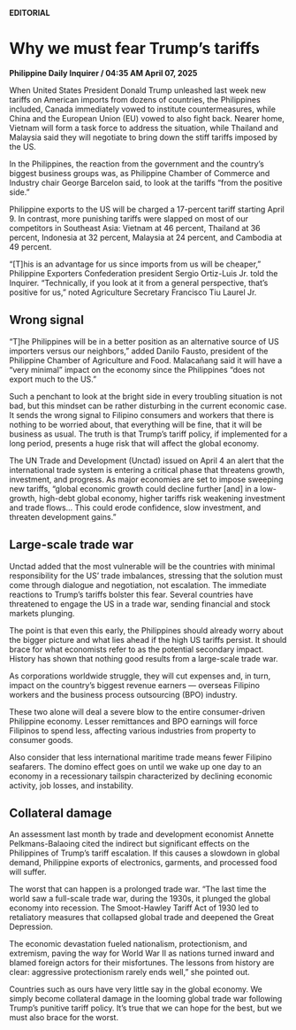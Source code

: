**EDITORIAL**

# Why we must fear Trump’s tariffs

****Philippine Daily Inquirer / 04:35 AM April 07, 2025****

When United States President Donald Trump unleashed last week new tariffs on American imports from dozens of countries, the Philippines included, Canada immediately vowed to institute countermeasures, while China and the European Union (EU) vowed to also fight back. Nearer home, Vietnam will form a task force to address the situation, while Thailand and Malaysia said they will negotiate to bring down the stiff tariffs imposed by the US.

In the Philippines, the reaction from the government and the country’s biggest business groups was, as Philippine Chamber of Commerce and Industry chair George Barcelon said, to look at the tariffs “from the positive side.” 

Philippine exports to the US will be charged a 17-percent tariff starting April 9. In contrast, more punishing tariffs were slapped on most of our competitors in Southeast Asia: Vietnam at 46 percent, Thailand at 36 percent, Indonesia at 32 percent, Malaysia at 24 percent, and Cambodia at 49 percent.

“[T]his is an advantage for us since imports from us will be cheaper,” Philippine Exporters Confederation president Sergio Ortiz-Luis Jr. told the Inquirer. “Technically, if you look at it from a general perspective, that’s positive for us,” noted Agriculture Secretary Francisco Tiu Laurel Jr.

## Wrong signal

“T]he Philippines will be in a better position as an alternative source of US importers versus our neighbors,” added Danilo Fausto, president of the Philippine Chamber of Agriculture and Food. Malacañang said it will have a “very minimal” impact on the economy since the Philippines “does not export much to the US.”

Such a penchant to look at the bright side in every troubling situation is not bad, but this mindset can be rather disturbing in the current economic case. It sends the wrong signal to Filipino consumers and workers that there is nothing to be worried about, that everything will be fine, that it will be business as usual. The truth is that Trump’s tariff policy, if implemented for a long period, presents a huge risk that will affect the global economy.

The UN Trade and Development (Unctad) issued on April 4 an alert that the international trade system is entering a critical phase that threatens growth, investment, and progress. As major economies are set to impose sweeping new tariffs, “global economic growth could decline further [and] in a low-growth, high-debt global economy, higher tariffs risk weakening investment and trade flows… This could erode confidence, slow investment, and threaten development gains.”

## Large-scale trade war

Unctad added that the most vulnerable will be the countries with minimal responsibility for the US’ trade imbalances, stressing that the solution must come through dialogue and negotiation, not escalation. The immediate reactions to Trump’s tariffs bolster this fear. Several countries have threatened to engage the US in a trade war, sending financial and stock markets plunging.

The point is that even this early, the Philippines should already worry about the bigger picture and what lies ahead if the high US tariffs persist. It should brace for what economists refer to as the potential secondary impact. History has shown that nothing good results from a large-scale trade war. 

As corporations worldwide struggle, they will cut expenses and, in turn, impact on the country’s biggest revenue earners — overseas Filipino workers and the business process outsourcing (BPO) industry. 

These two alone will deal a severe blow to the entire consumer-driven Philippine economy. Lesser remittances and BPO earnings will force Filipinos to spend less, affecting various industries from property to consumer goods. 

Also consider that less international maritime trade means fewer Filipino seafarers. The domino effect goes on until we wake up one day to an economy in a recessionary tailspin characterized by declining economic activity, job losses, and instability.

## Collateral damage

An assessment last month by trade and development economist Annette Pelkmans-Balaoing cited the indirect but significant effects on the Philippines of Trump’s tariff escalation. If this causes a slowdown in global demand, Philippine exports of electronics, garments, and processed food will suffer.

The worst that can happen is a prolonged trade war. “The last time the world saw a full-scale trade war, during the 1930s, it plunged the global economy into recession. The Smoot-Hawley Tariff Act of 1930 led to retaliatory measures that collapsed global trade and deepened the Great Depression. 

The economic devastation fueled nationalism, protectionism, and extremism, paving the way for World War II as nations turned inward and blamed foreign actors for their misfortunes. The lessons from history are clear: aggressive protectionism rarely ends well,” she pointed out.

Countries such as ours have very little say in the global economy. We simply become collateral damage in the looming global trade war following Trump’s punitive tariff policy. It’s true that we can hope for the best, but we must also brace for the worst.